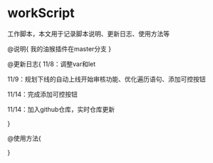 # workScript
工作脚本，本文用于记录脚本说明、更新日志、使用方法等

@说明{
我的油猴插件在master分支
}

@更新日志{
11/8：调整var和let

11/9：规划下线的自动上线开始审核功能、优化遍历语句、添加可控按钮

11/14：完成添加可控按钮

11/14：加入github仓库，实时仓库更新

}

@使用方法{

}
